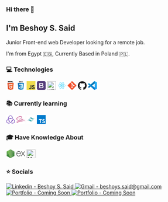 ### Hi there 👋

<h2>I'm Beshoy S. Said </h2> Junior Front-end web Developer looking for a remote job.

I'm from Egypt :egypt:, Currently Based in Poland :poland:.

### 💻 Technologies

<div>
  <img src="https://raw.githubusercontent.com/github/explore/80688e429a7d4ef2fca1e82350fe8e3517d3494d/topics/html/html.png" width="24" height="24" title="HTML 5">
  <img src="https://raw.githubusercontent.com/github/explore/80688e429a7d4ef2fca1e82350fe8e3517d3494d/topics/css/css.png" width="24" height="24" title="CSS 3">
  <img src="https://raw.githubusercontent.com/github/explore/80688e429a7d4ef2fca1e82350fe8e3517d3494d/topics/javascript/javascript.png" width="24" height="24" title="Javascript">
  <img src="https://raw.githubusercontent.com/github/explore/80688e429a7d4ef2fca1e82350fe8e3517d3494d/topics/bootstrap/bootstrap.png" width="24" height="24" title="Bootstrap">
  <img src="https://avatars.githubusercontent.com/u/70142?s=200&v=4" width="24" height="24" title="JQuery">
  <img src="https://raw.githubusercontent.com/github/explore/80688e429a7d4ef2fca1e82350fe8e3517d3494d/topics/react/react.png" width="24" height="24" title="React">
  <img src="https://raw.githubusercontent.com/devicons/devicon/master/icons/git/git-original.svg" width="24" height="24" title="GIT">
  <img src="https://raw.githubusercontent.com/github/explore/78df643247d429f6cc873026c0622819ad797942/topics/github/github.png" width="24" height="24" title="Github">
  <img src="https://raw.githubusercontent.com/github/explore/bbd48b997e8d0bef63f676eca4da5e1f76487b56/topics/visual-studio-code/visual-studio-code.png" width="24" height="24" title="VS Code">
<!--   <img src="https://assets.vercel.com/image/upload/v1607554385/repositories/next-js/next-logo.png" width="24" height="24" title="Next"> -->
<!--   <img src="https://raw.githubusercontent.com/styled-components/brand/master/styled-components.png" width="24" height="24" title="styled-components"> -->
<!--   <img src="https://raw.githubusercontent.com/github/explore/80688e429a7d4ef2fca1e82350fe8e3517d3494d/topics/nodejs/nodejs.png" width="24" height="24" title="NodeJS">
  <img src="https://raw.githubusercontent.com/github/explore/5c058a388828bb5fde0bcafd4bc867b5bb3f26f3/topics/graphql/graphql.png" width="24" height="24" title="GraphQL">
  <img src="https://raw.githubusercontent.com/github/explore/80688e429a7d4ef2fca1e82350fe8e3517d3494d/topics/mysql/mysql.png" width="24" height="24" title="MySQL">
  <img src="https://raw.githubusercontent.com/github/explore/80688e429a7d4ef2fca1e82350fe8e3517d3494d/topics/postgresql/postgresql.png" width="24" height="24" title="PostgreSQL"> -->
<!--   <img src="https://raw.githubusercontent.com/mongodb/mongo/master/docs/leaf.svg" width="24" height="24" title="MongoDB">  
  <img src="https://cdn.worldvectorlogo.com/logos/prisma-2.svg" width="24" height="24" title="Prisma 2">
  <img src="https://raw.githubusercontent.com/github/explore/56a826d05cf762b2b50ecbe7d492a839b04f3fbf/topics/laravel/laravel.png" width="24" height="24" title="Laravel"> -->
</div>

### 📚 Currently learning

<div>
  <img src="https://raw.githubusercontent.com/github/explore/80688e429a7d4ef2fca1e82350fe8e3517d3494d/topics/redux/redux.png" width="24" height="24" title="Redux">
  <img src="https://raw.githubusercontent.com/github/explore/80688e429a7d4ef2fca1e82350fe8e3517d3494d/topics/sass/sass.png" width="24" height="24" title="Sass">
  <img src="https://raw.githubusercontent.com/github/explore/882462b8ecc337fd9c9b2572bc463a1cbc88fb6a/topics/tailwind/tailwind.png" width="24" height="24" title="Tailwind CSS">
  <img src="https://raw.githubusercontent.com/github/explore/80688e429a7d4ef2fca1e82350fe8e3517d3494d/topics/typescript/typescript.png" width="24" height="24" title="Typescript">
<!--   <img src="https://nestjs.com/img/logo-small.svg" width="24" height="24" title="NestJS"> -->
<!--   <img src="https://raw.githubusercontent.com/github/explore/80688e429a7d4ef2fca1e82350fe8e3517d3494d/topics/vue/vue.png" width="24" height="24" title="Vue"> -->
</div>

### 🎓 Have Knowledge About

<div>
  <img src="https://raw.githubusercontent.com/github/explore/80688e429a7d4ef2fca1e82350fe8e3517d3494d/topics/nodejs/nodejs.png" width="24" height="24" title="Node Js">
  <img src="https://raw.githubusercontent.com/devicons/devicon/master/icons/express/express-original.svg" width="24" height="24" title="ExpressJS">
  <img src="https://camo.githubusercontent.com/b06f0a4dc198d26002e85488fd47716fe70a0ffeaa22e66e98935e7b8e424057/68747470733a2f2f656e637279707465642d74626e302e677374617469632e636f6d2f696d616765733f713d74626e253341414e643947635354547a5041772d353573736d31496d35393478595a3965525175324a796c726b594c6726757371703d434155" width="24" height="24" title="MongoDB">  
</div>

### ⭐ Socials

<a href="https://www.linkedin.com/in/beshoy-s-said/">
  <img src="https://img.shields.io/badge/Linkedin-Linkedin?logo=linkedin&style=for-the-badge&color=0a66c2" alt="Linkedin - Beshoy S. Said">
</a>
<a href="mailto:beshoys.said@gmail.com">
  <img src="https://img.shields.io/badge/Contact%20Me-Gmail?logo=gmail&logoColor=fff&style=for-the-badge&color=d93025" alt="Gmail - beshoys.said@gmail.com">
</a>
<a href="https://beshoys.github.io/">
  <img src="https://img.shields.io/badge/Portfolio-website?style=for-the-badge&color=27abbc" alt="Portfolio - Coming Soon">
</a>
<a href="https://beshoys.github.io/">
  <img src="https://img.shields.io/badge/Resume-website?style=for-the-badge&color=3450a1" alt="Portfolio - Coming Soon">
</a>

